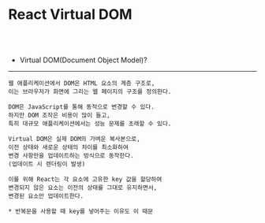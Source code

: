 # React Virtual DOM

<br /><br />

* Virtual DOM(Document Object Model)?
---

```
웹 애플리케이션에서 DOM은 HTML 요소의 계층 구조로,
이는 브라우저가 화면에 그리는 웹 페이지의 구조를 정의한다.

DOM은 JavaScript를 통해 동적으로 변경할 수 있다.
하지만 DOM 조작은 비용이 많이 들고,
특히 대규모 애플리케이션에서는 성능 문제를 초래할 수 있다.

Virtual DOM은 실제 DOM의 가벼운 복사본으로,
이전 상태와 새로운 상태의 차이를 최소화하여
변경 사항만을 업데이트하는 방식으로 동작한다.
(업데이트 시 렌더링이 발생)

이를 위해 React는 각 요소에 고유한 key 값을 할당하여
변경되지 않은 요소는 이전의 상태를 그대로 유지하면서,
변경된 요소만 업데이트한다.

* 반복문을 사용할 때 key를 넣어주는 이유도 이 때문
```
